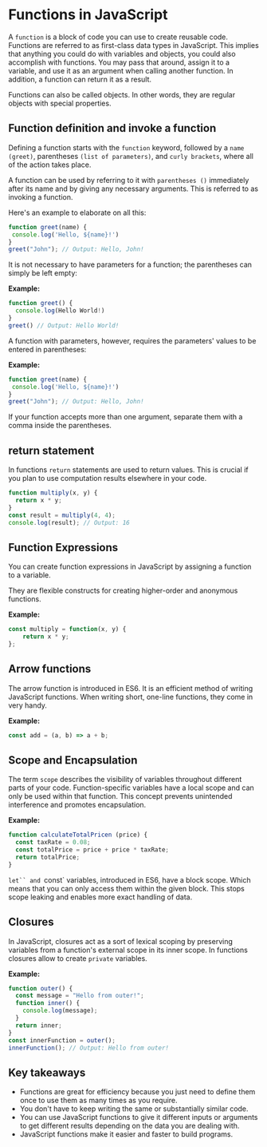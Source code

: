 # Functions in JavaScript

A `function` is a block of code you can use to create reusable code. Functions are referred to as first-class data types in JavaScript. This implies that anything you could do with variables and objects, you could also accomplish with functions. You may pass that around, assign it to a variable, and use it as an argument when calling another function.  In addition, a function can return it as a result.

Functions can also be called objects. In other words, they are regular objects with special properties.

## Function definition and invoke a function
Defining a function starts with the `function` keyword, followed by a `name (greet)`, parentheses `(list of parameters)`, and `curly brackets`, where all of the action takes place. 

A function can be used by referring to it with `parentheses ()` immediately after its name and by giving any necessary arguments. This is referred to as invoking a function.

Here's an example to elaborate on all this:
```javascript
function greet(name) {
 console.log('Hello, ${name}!')
}
greet("John"); // Output: Hello, John!
```
It is not necessary to have parameters for a function; the parentheses can simply be left empty:

**Example:**
```javascript
function greet() {
  console.log(Hello World!)
}
greet() // Output: Hello World!

```

A function with parameters, however, requires the parameters' values to be entered in parentheses:

**Example:**
```javascript
function greet(name) {
 console.log('Hello, ${name}!')
}
greet("John"); // Output: Hello, John!
```
If your function accepts more than one argument, separate them with a comma inside the parentheses.

## return statement
In functions `return` statements are used to return values. This is crucial if you plan to use computation results elsewhere in your code.

```javascript
function multiply(x, y) {
  return x * y;
}
const result = multiply(4, 4);
console.log(result); // Output: 16
```
## Function Expressions
You can create function expressions in JavaScript by assigning a function to a variable.

They are flexible constructs for creating higher-order and anonymous functions.

**Example:**
```javascript
const multiply = function(x, y) { 
    return x * y; 
};
```
## Arrow functions
The arrow function is introduced in ES6. It is an efficient method of writing JavaScript functions. When writing short, one-line functions, they come in very handy. 

**Example:**
```javascript
const add = (a, b) => a + b;
```

## Scope and Encapsulation
The term `scope` describes the visibility of variables throughout different parts of your code. 
Function-specific variables have a local scope and can only be used within that function. 
This concept prevents unintended interference and promotes encapsulation.

**Example:**
```javascript
function calculateTotalPricen (price) {
  const taxRate = 0.08;
  const totalPrice = price + price * taxRate;
  return totalPrice;
}
```

`let`` and `const` variables, introduced in ES6, have a block scope. Which means that you can only access them within the given block. This stops scope leaking and enables more exact handling of data. 

## Closures
In JavaScript, closures act as a sort of lexical scoping by preserving variables from a function's external scope in its inner scope. 
In functions closures allow to create `private` variables. 

**Example:**
```javascript
function outer() {
  const message = "Hello from outer!";
  function inner() {
    console.log(message);
  }
  return inner;
}
const innerFunction = outer();
innerFunction(); // Output: Hello from outer!
```
## Key takeaways
- Functions are great for efficiency because you just need to define them once to use them as many times as you require. 
- You don't have to keep writing the same or substantially similar code. 
- You can use JavaScript functions to give it different inputs or arguments to get different results depending on the data you are dealing with.
- JavaScript functions make it easier and faster to build programs.
